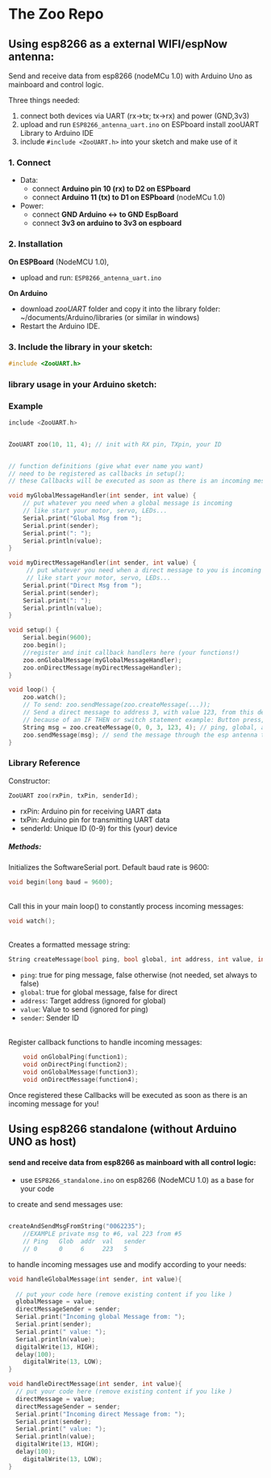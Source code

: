 # The Zoo Repo


## Using esp8266 as a external WIFI/espNow antenna: 
Send and receive data from esp8266 (nodeMCu 1.0) with Arduino Uno as mainboard and control logic.

Three things needed: 

1. connect both devices via UART (rx->tx; tx->rx) and power (GND,3v3)
2. upload and run `ESP8266_antenna_uart.ino` on ESPboard
install zooUART Library to Arduino IDE
3. include `#include <ZooUART.h>` into your sketch and make use of it



### 1. Connect
- Data:
    - connect __Arduino pin 10 (rx) to D2 on ESPboard__
    - connect __Arduino 11 (tx) to D1 on ESPboard__ (nodeMCu 1.0)
- Power:
    - connect __GND Arduino <-> to GND EspBoard__
    - connect __3v3 on arduino to 3v3 on espboard__ 


### 2. Installation

__On ESPBoard__ (NodeMCU 1.0), 
- upload and run: `ESP8266_antenna_uart.ino`

__On Arduino__
- download *zooUART* folder and copy it into the library folder: ~/documents/Arduino/libraries (or similar in windows)
- Restart the Arduino IDE.

### 3. Include the library in your sketch:
~~~ c++
#include <ZooUART.h>
~~~

### library usage in your Arduino sketch: ###

### Example
```c++
include <ZooUART.h>


ZooUART zoo(10, 11, 4); // init with RX pin, TXpin, your ID


// function definitions (give what ever name you want)
// need to be registered as callbacks in setup();
// these Callbacks will be executed as soon as there is an incoming message for you!

void myGlobalMessageHandler(int sender, int value) {
    // put whatever you need when a global message is incoming 
    // like start your motor, servo, LEDs...  
    Serial.print("Global Msg from ");
    Serial.print(sender);
    Serial.print(": ");
    Serial.println(value);
}

void myDirectMessageHandler(int sender, int value) {
     // put whatever you need when a direct message to you is incoming
     // like start your motor, servo, LEDs...  
    Serial.print("Direct Msg from ");
    Serial.print(sender);
    Serial.print(": ");
    Serial.println(value);
}

void setup() {
    Serial.begin(9600);
    zoo.begin();
    //register and init callback handlers here (your functions!)
    zoo.onGlobalMessage(myGlobalMessageHandler);
    zoo.onDirectMessage(myDirectMessageHandler);
}

void loop() {
    zoo.watch();
    // To send: zoo.sendMessage(zoo.createMessage(...));
    // Send a direct message to address 3, with value 123, from this device
    // because of an IF THEN or switch statement example: Button press, sensor threshold, ...
    String msg = zoo.createMessage(0, 0, 3, 123, 4); // ping, global, address, value, sender
    zoo.sendMessage(msg); // send the message through the esp antenna to the zoo. 
}
```

### Library Reference 
Constructor: 
~~~c++ 
ZooUART zoo(rxPin, txPin, senderId);
~~~

- rxPin: Arduino pin for receiving UART data
- txPin: Arduino pin for transmitting UART data
- senderId: Unique ID (0-9) for this (your) device

##### Methods:

Initializes the SoftwareSerial port. Default baud rate is 9600:
~~~c++ 
void begin(long baud = 9600);
~~~
<br> Call this in your main loop() to constantly process incoming messages:
~~~c++ 
void watch();
~~~

<br> Creates a formatted message string:
~~~ c++ 
String createMessage(bool ping, bool global, int address, int value, int sender);
~~~
- `ping`: true for ping message, false otherwise (not needed, set always to false)
- `global`: true for global message, false for direct 
- `address`: Target address (ignored for global)
- `value`: Value to send (ignored for ping)
- `sender`: Sender ID


<br> Register callback functions to handle incoming messages:


~~~ c++ 
    void onGlobalPing(function1);
    void onDirectPing(function2);
    void onGlobalMessage(function3);
    void onDirectMessage(function4);
~~~

Once registered these Callbacks will be executed as soon as there is an incoming message for you!

## Using esp8266 standalone (without Arduino UNO as host)
#### send and receive data from esp8266 as mainboard with all control logic:
    
- use 
`ESP8266_standalone.ino` on esp8266 (NodeMCU 1.0) as a base for your code


to create and send messages use:
``` c++

createAndSendMsgFromString("0062235");  
    //EXAMPLE private msg to #6, val 223 from #5 
    // Ping   Glob  addr  val   sender
    // 0      0     6     223   5

```
to handle incoming messages use and modify according to your needs:
``` c++
void handleGlobalMessage(int sender, int value){
  
  // put your code here (remove existing content if you like )
  globalMessage = value;  
  directMessageSender = sender; 
  Serial.print("Incoming global Message from: "); 
  Serial.print(sender); 
  Serial.print(" value: "); 
  Serial.println(value); 
  digitalWrite(13, HIGH);
  delay(100);
    digitalWrite(13, LOW);
}

void handleDirectMessage(int sender, int value){
  // put your code here (remove existing content if you like )  
  directMessage = value;
  directMessageSender = sender; 
  Serial.print("Incoming direct Message from: "); 
  Serial.print(sender); 
  Serial.print(" value: "); 
  Serial.println(value); 
  digitalWrite(13, HIGH);
  delay(100);
    digitalWrite(13, LOW);
}
```
    


